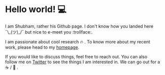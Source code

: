 # Hello world! :computer:

I am Shubham, rather his Github page. I don't know how you landed here ¯\\\_(ツ)\_/¯ but nice to e-meet you :trollface:.

I am passionate about cool research :fire: . To know more about my recent work, please head to my [homepage](https://shubhamagarwal92.github.io/).

If you would like to discuss things, feel free to reach out. You can also follow me on [Twitter](https://twitter.com/shubhamag1992) to see the things I am interested in. We can go out for a :coffee: / :tea: .
